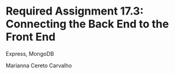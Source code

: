 # Required Assignment 17.3: Connecting the Back End to the Front End

Express, MongoDB

Marianna Cereto Carvalho